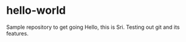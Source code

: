 # hello-world
Sample repository to get going
Hello, this is Sri. Testing out git and its features. 
